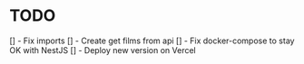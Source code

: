 # TODO

[] - Fix imports 
[] - Create get films from api
[] - Fix docker-compose to stay OK with NestJS
[] - Deploy new version on Vercel
